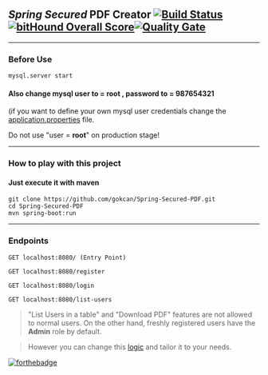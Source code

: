 ## _Spring Secured_ PDF Creator [![Build Status](https://travis-ci.org/gokcan/spring-pdf-service.svg?branch=master)](https://travis-ci.org/gokcan/spring-pdf-service)[![bitHound Overall Score](https://www.bithound.io/github/gokcan/spring-pdf-service/badges/score.svg)](https://www.bithound.io/github/gokcan/spring-pdf-service)[![Quality Gate](https://sonarcloud.io/api/badges/gate?key=com.gokcan:springboot)](https://sonarcloud.io/dashboard/index/com.gokcan%3Aspringboot)
---
### Before Use

```
mysql.server start
```

#### Also change mysql user to = root , password to = 987654321 

(if you want to define your own mysql user credentials change the [application.properties](../master/src/main/resources/application.properties) file.

Do not use "user = __root__" on production stage!

---
### How to play with this project

#### Just execute it with maven

```
git clone https://github.com/gokcan/Spring-Secured-PDF.git
cd Spring-Secured-PDF
mvn spring-boot:run
```
---
### Endpoints

```
GET localhost:8080/ (Entry Point)
```
```
GET localhost:8080/register 
```
```
GET localhost:8080/login
```
```
GET localhost:8080/list-users
```

> "List Users in a table" and "Download PDF" features are not allowed to normal users. 
> On the other hand, freshly registered users have the __Admin__ role by default.

> However you can change this [logic](../master/src/main/java/com/gokcan/springboot/Controller/MainController.java#L53) and tailor it to your needs.

[![forthebadge](http://forthebadge.com/images/badges/built-with-love.svg)](http://forthebadge.com)

